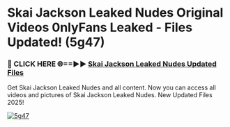 # Skai Jackson Leaked Nudes Original Videos 0nlyFans Leaked - Files Updated! (5g47)

<h3>🔴 CLICK HERE 🌐==►► <a href="https://tinyurl.com/5h6xmrr3" rel="nofollow">Skai Jackson Leaked Nudes Updated Files</a></h3>

Get Skai Jackson Leaked Nudes and all content. Now you can access all videos and pictures of Skai Jackson Leaked Nudes. New Updated Files 2025!

[![5g47](https://i.imgur.com/KVD873Z.gif)](https://tinyurl.com/5h6xmrr3)
